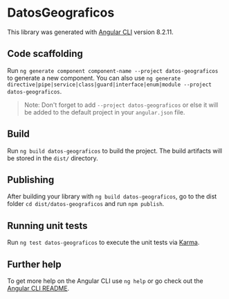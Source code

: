 # DatosGeograficos

This library was generated with [Angular CLI](https://github.com/angular/angular-cli) version 8.2.11.

## Code scaffolding

Run `ng generate component component-name --project datos-geograficos` to generate a new component. You can also use `ng generate directive|pipe|service|class|guard|interface|enum|module --project datos-geograficos`.
> Note: Don't forget to add `--project datos-geograficos` or else it will be added to the default project in your `angular.json` file. 

## Build

Run `ng build datos-geograficos` to build the project. The build artifacts will be stored in the `dist/` directory.

## Publishing

After building your library with `ng build datos-geograficos`, go to the dist folder `cd dist/datos-geograficos` and run `npm publish`.

## Running unit tests

Run `ng test datos-geograficos` to execute the unit tests via [Karma](https://karma-runner.github.io).

## Further help

To get more help on the Angular CLI use `ng help` or go check out the [Angular CLI README](https://github.com/angular/angular-cli/blob/master/README.md).
